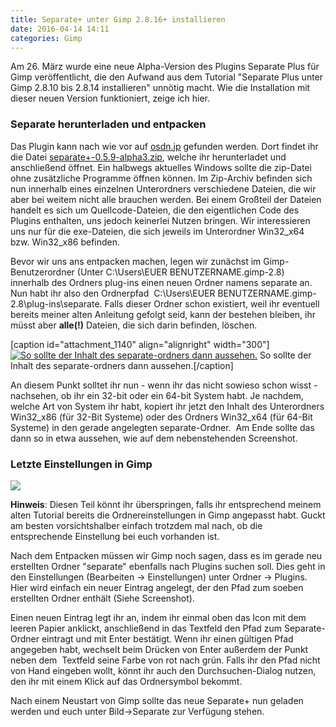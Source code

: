 ```yaml
---
title: Separate+ unter Gimp 2.8.16+ installieren
date: 2016-04-14 14:11
categories: Gimp
---
```


Am 26\. März wurde eine neue Alpha-Version des Plugins Separate Plus für Gimp veröffentlicht, die den Aufwand aus dem Tutorial "Separate Plus unter Gimp 2.8.10 bis 2.8.14 installieren" unnötig macht. Wie die Installation mit dieser neuen Version funktioniert, zeige ich hier.
<!--more-->

### Separate herunterladen und entpacken

Das Plugin kann nach wie vor auf [osdn.jp](https://osdn.jp/projects/separate-plus/releases/p8879) gefunden werden. Dort findet ihr die Datei [separate+-0.5.9-alpha3.zip](https://osdn.jp/projects/separate-plus/downloads/51630/separate%2B-0.5.9-alpha3.zip/), welche ihr herunterladet und anschließend öffnet. Ein halbwegs aktuelles Windows sollte die zip-Datei ohne zusätzliche Programme öffnen können. Im Zip-Archiv befinden sich nun innerhalb eines einzelnen Unterordners verschiedene Dateien, die wir aber bei weitem nicht alle brauchen werden. Bei einem Großteil der Dateien handelt es sich um Quellcode-Dateien, die den eigentlichen Code des Plugins enthalten, uns jedoch keinerlei Nutzen bringen. Wir interessieren uns nur für die exe-Dateien, die sich jeweils im Unterordner Win32_x64 bzw. Win32_x86 befinden.

Bevor wir uns ans entpacken machen, legen wir zunächst im Gimp-Benutzerordner (Unter C:\Users\EUER BENUTZERNAME\.gimp-2.8\) innerhalb des Ordners plug-ins einen neuen Ordner namens separate an. Nun habt ihr also den Ordnerpfad  C:\Users\EUER BENUTZERNAME\.gimp-2.8\plug-ins\separate. Falls dieser Ordner schon existiert, weil ihr eventuell bereits meiner alten Anleitung gefolgt seid, kann der bestehen bleiben, ihr müsst aber **alle(!)** Dateien, die sich darin befinden, löschen.

[caption id="attachment_1140" align="alignright" width="300"][![So sollte der Inhalt des separate-ordners dann aussehen. ](https://e-smog.org/blog/wp-content/uploads/2016/04/separate-entpackt-300x64.png)](https://e-smog.org/blog/wp-content/uploads/2016/04/separate-entpackt.png) So sollte der Inhalt des separate-ordners dann aussehen.[/caption]

An diesem Punkt solltet ihr nun - wenn ihr das nicht sowieso schon wisst - nachsehen, ob ihr ein 32-bit oder ein 64-bit System habt. Je nachdem, welche Art von System ihr habt, kopiert ihr jetzt den Inhalt des Unterordners Win32_x86 (für 32-Bit Systeme) oder des Ordners Win32_x64 (für 64-Bit Systeme) in den gerade angelegten separate-Ordner.  Am Ende sollte das dann so in etwa aussehen, wie auf dem nebenstehenden Screenshot.

### Letzte Einstellungen in Gimp

[![](https://e-smog.org/blog/wp-content/uploads/2014/05/gimp-settings-separate-1-300x236.png)](https://e-smog.org/blog/wp-content/uploads/2014/05/gimp-settings-separate-1.png)

**Hinweis**: Diesen Teil könnt ihr überspringen, falls ihr entsprechend meinem alten Tutorial bereits die Ordnereinstellungen in Gimp angepasst habt. Guckt am besten vorsichtshalber einfach trotzdem mal nach, ob die entsprechende Einstellung bei euch vorhanden ist.

Nach dem Entpacken müssen wir Gimp noch sagen, dass es im gerade neu erstellten Ordner "separate" ebenfalls nach Plugins suchen soll. Dies geht in den Einstellungen (Bearbeiten -&gt; Einstellungen) unter Ordner -&gt; Plugins. Hier wird einfach ein neuer Eintrag angelegt, der den Pfad zum soeben erstellten Ordner enthält (Siehe Screenshot).

Einen neuen Eintrag legt ihr an, indem ihr einmal oben das Icon mit dem leeren Papier anklickt, anschließend in das Textfeld den Pfad zum Separate-Ordner eintragt und mit Enter bestätigt. Wenn ihr einen gültigen Pfad angegeben habt, wechselt beim Drücken von Enter außerdem der Punkt neben dem  Textfeld seine Farbe von rot nach grün. Falls ihr den Pfad nicht von Hand eingeben wollt, könnt ihr auch den Durchsuchen-Dialog nutzen, den ihr mit einem Klick auf das Ordnersymbol bekommt.

Nach einem Neustart von Gimp sollte das neue Separate+ nun geladen werden und euch unter Bild-&gt;Separate zur Verfügung stehen.